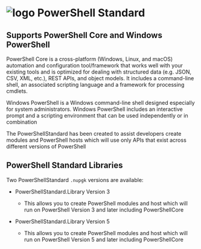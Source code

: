 # ![logo][] PowerShell Standard

## Supports PowerShell Core and Windows PowerShell

PowerShell Core is a cross-platform (Windows, Linux, and macOS) automation and configuration tool/framework that works well with your existing tools and is optimized for dealing with structured data (e.g. JSON, CSV, XML, etc.), REST APIs, and object models. It includes a command-line shell, an associated scripting language and a framework for processing cmdlets.

Windows PowerShell is a Windows command-line shell designed especially for system administrators. Windows PowerShell includes an interactive prompt and a scripting environment that can be used independently or in combination

The PowerShellStandard has been created to assist developers create modules and PowerShell hosts which will use only APIs that exist across different versions of PowerShell

## PowerShell Standard Libraries

Two PowerShellStandard `.nupgk` versions are available:

- PowerShellStandard.Library Version 3
  - This allows you to create PowerShell modules and host which will run on PowerShell Version 3 and later including PowerShellCore

- PowerShellStandard.Library Version 5
  - This allows you to create PowerShell modules and host which will run on PowerShell Version 5 and later including PowerShellCore

[logo]: https://raw.githubusercontent.com/PowerShell/PowerShell/master/assets/Powershell_black_64.png
